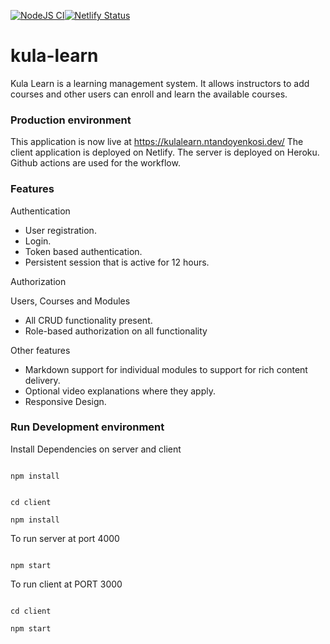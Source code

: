 [![NodeJS CI](https://github.com/ntandoyenkosi1/kula-learn/actions/workflows/npm-gulp.yml/badge.svg)](https://github.com/ntandoyenkosi1/kula-learn/actions/workflows/npm-gulp.yml)[![Netlify Status](https://api.netlify.com/api/v1/badges/85197a5f-6071-473d-aa6b-861eeb1ec35d/deploy-status)](https://app.netlify.com/sites/dazzling-tesla-9dc29c/deploys)

# kula-learn

  

Kula Learn is a learning management system. It allows instructors to add courses and other users can enroll and learn the available courses.

### Production environment
This application is now live at https://kulalearn.ntandoyenkosi.dev/
The client application is deployed on Netlify.
The server is deployed on Heroku.
Github actions are used for the workflow.
### Features
Authentication 

 - User registration.
 -  Login.
 - Token based authentication.
 - Persistent session that is active for 12 hours.

 Authorization

 Users, Courses and Modules
 - All CRUD functionality present.
 - Role-based authorization on all functionality

Other features
 - Markdown support for individual modules to support for rich content delivery.
 - Optional video explanations where they apply.
 - Responsive Design.


<!-- ### Build Docker image of server

```

  

docker build -t kula-server .

  

docker run -it -p 9000:4000 kula-server

  

``` -->

### Run Development environment

Install Dependencies on server and client

```

npm install

```

```

cd client

npm install

```

To run server at port 4000

```

npm start

```

To run client at PORT 3000

```

cd client

npm start

```
    
